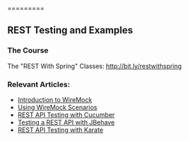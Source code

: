=========

## REST Testing and Examples

### The Course

The "REST With Spring" Classes: http://bit.ly/restwithspring

### Relevant Articles: 

- [Introduction to WireMock](http://www.baeldung.com/introduction-to-wiremock)
- [Using WireMock Scenarios](https://www.baeldung.com/wiremock-scenarios)
- [REST API Testing with Cucumber](http://www.baeldung.com/cucumber-rest-api-testing)
- [Testing a REST API with JBehave](http://www.baeldung.com/jbehave-rest-testing)
- [REST API Testing with Karate](http://www.baeldung.com/karate-rest-api-testing)
